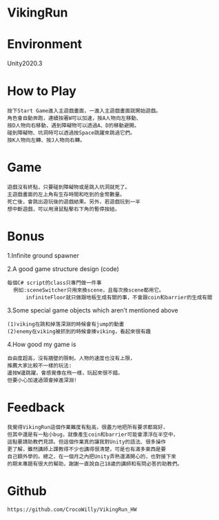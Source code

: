 # VikingRun



# Environment
Unity2020.3

# How to Play

    按下Start Game進入主遊戲畫面，一進入主遊戲畫面就開始遊戲。
    角色會自動奔跑，連續按著W可以加速，按A人物向左移動、
    按D人物向右移動，遇到障礙物可以透過A、D的移動避開。
    碰到障礙物、坑洞時可以透過按Space跳躍來跳過它們。
    按K人物向左轉、按J人物向右轉。

# Game

    遊戲沒有終點，只要碰到障礙物或是跳入坑洞就死了。
    主遊戲畫面的左上角有生存時間和吃到的金幣數量。
    死亡後，會跳出遊玩後的遊戲結果。另外，若遊戲玩到一半
    想中斷遊戲，可以用滑鼠點擊右下角的暫停按紐。

# Bonus

1.Infinite ground spawner

2.A good game structure design (code)

    每個C# script的class只專門做一件事
      例如:sceneSwitcher只用來換scene，且每次換scene都用它。
          infiniteFloor就只做跟地板生成有關的事，不會跟coin和barrier的生成有關

3.Some special game objects which aren’t mentioned above
  
    (1)viking在跳和掉落深淵的時候會有jump的動畫
    (2)enemy在viking被抓到的時候會揍viking，看起來很有趣

4.How good my game is
  
    自由度超高，沒有牆壁的限制，人物的速度也沒有上限，
    推薦大家比較不一樣的玩法:
    邊按W邊跳躍，會感覺像在飛一樣，玩起來很不錯。
    但要小心加速過頭會掉進深淵!


# Feedback

    我覺得VikingRun這個作業難度有點高，很盡力地把所有要求都寫好，
    但其中還是有一點小bug，就像產生coin和barrier可能會漂浮在半空中，
    這點要請助教們見諒。但這個作業真的讓我對Unity的語法、很多操作
    更了解，雖然講師上課教得不少也講得很清楚，可是也有滿多東西是要
    自己額外學的。總之，在一個月之內把Unity弄熟還滿開心的，也對接下來
    的期末專題有很大的幫助，謝謝一直說自己18歲的講師和有問必答的助教們。
    
# Github

    https://github.com/CrocoWilly/VikingRun_HW

